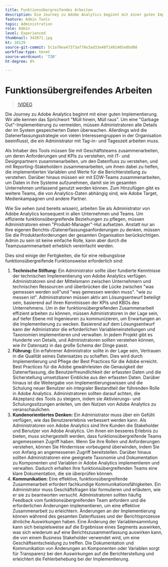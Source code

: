 ```yaml
---
title: Funktionsübergreifendes Arbeiten
description: Die Journey zu Adobe Analytics beginnt mit einer guten Implementierung. Wir alle kennen das Sprichwort "Müll hinein, Müll raus". Um eine "Garbage Out"-Implementierung zu vermeiden, müssen Administratoren alle Details der im System gespeicherten Daten überwachen. Allerdings wird die Datenerfassungsstrategie von vielen Interessengruppen in der Organisation beeinflusst, die ein Administrator mit Tag-in- und Tageszeit arbeiten muss.
feature: Admin Tools
topic: Administration
role: Admin
level: Experienced
thumbnail: 342071.jpg
kt: 10129
source-git-commit: 5c1a78ea47373af78e3ad33e48f1401405e8bd88
workflow-type: tm+mt
source-wordcount: '720'
ht-degree: 0%

---
```



# Funktionsübergreifendes Arbeiten

>[!VIDEO](https://video.tv.adobe.com/v/342071/?quality=12&learn=on)

Die Journey zu Adobe Analytics beginnt mit einer guten Implementierung. Wir alle kennen das Sprichwort &quot;Müll hinein, Müll raus&quot;. Um eine &quot;Garbage Out&quot;-Implementierung zu vermeiden, müssen Administratoren alle Details der im System gespeicherten Daten überwachen. Allerdings wird die Datenerfassungsstrategie von vielen Interessengruppen in der Organisation beeinflusst, die ein Administrator mit Tag-in- und Tageszeit arbeiten muss.

Als Inhaber des Tools müssen Sie mit Geschäftsteams zusammenarbeiten, um deren Anforderungen und KPIs zu verstehen, mit IT- und Designpartnern zusammenarbeiten, um den Datenfluss zu verstehen, und mit Reporting-Stakeholdern zusammenarbeiten, um ihnen dabei zu helfen, die implementierten Variablen und Werte für die Berichterstellung zu verstehen. Darüber hinaus müssen wir mit EDW-Teams zusammenarbeiten, um Daten in ihre Systeme aufzunehmen, damit sie im gesamten Unternehmen umfassend genutzt werden können. Zum Hinzufügen gibt es weitere Teams, die von Analytics-Daten abhängig sind, wie Adobe Target, Medienkampagnen und andere Partner.

Wie Sie sehen (und bereits wissen), arbeiten Sie als Administrator von Adobe Analytics konsequent in allen Unternehmen und Teams. Um effiziente funktionsübergreifende Beziehungen zu pflegen, müssen Administratoren einen &quot;Produkt-Manager&quot;-Hut aufsetzen. Anstatt nur an Ihre eigenen Berichts-/Datenerfassungsanforderungen zu denken, müssen Sie die Produktanforderungen der gesamten Organisation berücksichtigen. Admin zu sein ist keine einfache Rolle, kann aber durch die Teamzusammenarbeit erheblich vereinfacht werden.

Dies sind einige der Fertigkeiten, die für eine reibungslose funktionsübergreifende Funktionsweise erforderlich sind:

1. **Technische Stiftung:** Ein Administrator sollte über fundierte Kenntnisse der technischen Implementierung von Adobe Analytics verfügen. Administratoren sind der Mittelsmann zwischen Unternehmern und technischen Ressourcen und überbrücken die Lücke zwischen &quot;was gemessen werden soll&quot;und &quot;was gemessen werden muss&quot;. &quot;wie zu messen ist&quot;. Administratoren müssen aktiv am Lösungsentwurf beteiligt sein, basierend auf ihren Kenntnissen der KPIs und KBOs des Unternehmens. Um in der funktionsübergreifenden Zusammenarbeit effizient arbeiten zu können, müssen Administratoren in der Lage sein, auf tiefer Ebene mit Ingenieuren zu kommunizieren, um Erwartungen an die Implementierung zu wecken. Basierend auf dem Lösungsentwurf kann der Administrator die erforderlichen Variableneinstellungen und Taxonomien implementieren und verwalten. In jedem Projekt gibt es Hunderte von Details, und Administratoren sollten verstehen können, wie ihr Datensatz in das große Schema der Dinge passt.
1. **Führung:** Ein erfahrener Administrator sollte in der Lage sein, Vertrauen in die Qualität seines Datensatzes zu schaffen. Dies wird durch Implementierung und Pflege der Best Practices für die Adobe erreicht. Best Practices für die Adobe gewährleisten die Genauigkeit der Datenerfassung, die Benutzerfreundlichkeit der erfassten Daten und die Sicherstellung umsetzbarer Einblicke aus den erfassten Daten. Darüber hinaus ist die Weitergabe von Implementierungswissen und die Schulung neuer Benutzer ein integraler Bestandteil der führenden Rolle in Adobe Analytics. Administratoren sollten darauf achten, die Akzeptanz des Tools zu steigern, indem sie Aktivierungs- und Schulungssitzungen anleiten, um den Nutzen von Adobe Analytics zu veranschaulichen.
1. **Kundenorientiertes Denken:** Ein Administrator muss über ein Gefühl verfügen, wie das Benutzererlebnis verbessert werden kann. Als Administratoren von Adobe Analytics sind Ihre Kunden die Stakeholder und Benutzer von Adobe Analytics. Um ihnen ein besseres Erlebnis zu bieten, muss sichergestellt werden, dass funktionsübergreifende Teams angemessenen Zugriff haben.  Wenn Sie ihre Rollen und Anforderungen verstehen, können Sie Hindernisse vorbeugend überwinden, indem Sie von Anfang an angemessenen Zugriff bereitstellen. Darüber hinaus sollten Administratoren eine geeignete Taxonomie und Dokumentation zu Komponenten und Variablen in Adobe Analytics implementieren und verwalten. Dadurch erhalten Ihre funktionsübergreifenden Teams eine klare Dokumentation, die sie überprüfen können.
1. **Kommunikation:** Eine effektive, funktionsübergreifende Zusammenarbeit erfordert fachkundige Kommunikationsfähigkeiten. Ein Administrator muss Geschäftsfragen klar formulieren und erläutern, wie er sie zu beantworten versucht. Administratoren sollten häufig Feedback vom funktionsübergreifenden Team anfordern und die erforderlichen Änderungen implementieren, um eine effektive Zusammenarbeit zu erleichtern. Änderungen an der Implementierung können während des gesamten Datenflusses und der Berichtsprozesse ähnliche Auswirkungen haben. Eine Änderung der Variablensammlung kann sich beispielsweise auf die Ergebnisse eines Segments auswirken, was sich wiederum auf eine Berichtszusammenfassung auswirken kann, die von einem Business Stakeholder verwendet wird, um eine Geschäftsentscheidung zu treffen. Die Dokumentation und Kommunikation von Änderungen an Komponenten oder Variablen sorgt für Transparenz bei den Auswirkungen auf die Berichterstellung und erleichtert die Fehlerbehebung bei der Implementierung.
